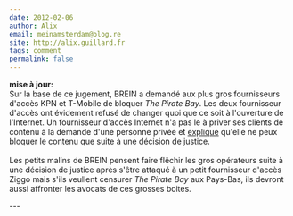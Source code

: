 ```yaml
---
date: 2012-02-06
author: Alix
email: meinamsterdam@blog.re
site: http://alix.guillard.fr
tags: comment
permalink: false
---
```


<p><b>mise à jour:</b><br/>
Sur la base de ce jugement, BREIN a demandé aux plus gros fournisseurs d'accès KPN et T-Mobile de bloquer <i>The Pirate Bay</i>. Les deux fournisseur d'accès ont évidement refusé de changer quoi que ce soit à l'ouverture de l'Internet. Un fournisseur d'accès Internet n'a pas le à priver ses clients de contenu à la demande d'une personne privée et <a href="http://forum.kpn.com/t5/News-stream/KPN-geeft-geen-gehoor-aan-blokkeringsverzoek/ba-p/15667">explique</a> qu'elle ne peux bloquer le contenu que suite à une décision de justice.<br/><br/>
Les petits malins de BREIN pensent faire flêchir les gros opérateurs suite à une décision de justice après s'être attaqué à un petit fournisseur d'accès Ziggo mais s'ils veullent censurer <i>The Pirate Bay</i> aux Pays-Bas, ils devront aussi affronter les avocats de ces grosses boites.
</p>
---